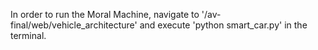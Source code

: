 In order to run the Moral Machine, navigate to '/av-final/web/vehicle_architecture' and execute 'python smart_car.py' in the terminal.